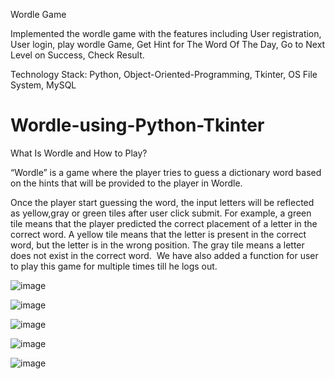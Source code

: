 Wordle Game 


Implemented the wordle game with the features including User registration, User login, play wordle Game, Get Hint for The Word Of The Day, Go to Next Level on Success, Check Result.


Technology Stack: Python, Object-Oriented-Programming, Tkinter, OS File System, MySQL 




# Wordle-using-Python-Tkinter

What Is Wordle and How to Play? 

“Wordle” is a game where the player tries to guess a dictionary word based on the hints that will be provided to the player in Wordle.

Once the player start guessing the word, the input letters will be reflected as yellow,gray or green tiles after user click submit. For example, a green tile means that the player predicted the correct placement of a letter in the correct word. A yellow tile means that the letter is present in the correct word, but the letter is in the wrong position. The gray tile means a letter does not exist in the correct word. 
We have also added a function for user to play this game for multiple times till he logs out.
					 

![image](https://user-images.githubusercontent.com/108047252/217471489-509a3334-9d5e-4e85-bf45-7dd2843ddbd7.png)

![image](https://user-images.githubusercontent.com/108047252/217471794-7a1594dd-f340-41c1-ab79-1f095ca3b664.png)

![image](https://user-images.githubusercontent.com/108047252/217471833-2fb1654b-dbc0-4db1-a97e-efd7b7f2615f.png)

![image](https://user-images.githubusercontent.com/108047252/217471875-71e5095e-a308-43f3-8f19-48cc9788403b.png)


![image](https://user-images.githubusercontent.com/108047252/217471917-4bb31a32-728a-4e3b-adab-963354319151.png)

